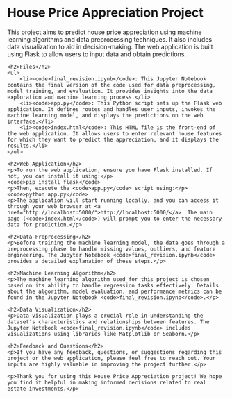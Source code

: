 <!DOCTYPE html>
<html>
<head>
    <title>House Price Appreciation Project</title>
</head>
<body>
    <h1>House Price Appreciation Project</h1>
    <p>This project aims to predict house price appreciation using machine learning algorithms and data preprocessing techniques. It also includes data visualization to aid in decision-making. The web application is built using Flask to allow users to input data and obtain predictions.</p>

    <h2>Files</h2>
    <ul>
        <li><code>final_revision.ipynb</code>: This Jupyter Notebook contains the final version of the code used for data preprocessing, model training, and evaluation. It provides insights into the data exploration and machine learning process.</li>
        <li><code>app.py</code>: This Python script sets up the Flask web application. It defines routes and handles user inputs, invokes the machine learning model, and displays the predictions on the web interface.</li>
        <li><code>index.html</code>: This HTML file is the front-end of the web application. It allows users to enter relevant house features for which they want to predict the appreciation, and it displays the results.</li>
    </ul>

    <h2>Web Application</h2>
    <p>To run the web application, ensure you have Flask installed. If not, you can install it using:</p>
    <code>pip install flask</code>
    <p>Then, execute the <code>app.py</code> script using:</p>
    <code>python app.py</code>
    <p>The application will start running locally, and you can access it through your web browser at <a href="http://localhost:5000/">http://localhost:5000/</a>. The main page (<code>index.html</code>) will prompt you to enter the necessary data for prediction.</p>

    <h2>Data Preprocessing</h2>
    <p>Before training the machine learning model, the data goes through a preprocessing phase to handle missing values, outliers, and feature engineering. The Jupyter Notebook <code>final_revision.ipynb</code> provides a detailed explanation of these steps.</p>

    <h2>Machine Learning Algorithm</h2>
    <p>The machine learning algorithm used for this project is chosen based on its ability to handle regression tasks effectively. Details about the algorithm, model evaluation, and performance metrics can be found in the Jupyter Notebook <code>final_revision.ipynb</code>.</p>

    <h2>Data Visualization</h2>
    <p>Data visualization plays a crucial role in understanding the dataset's characteristics and relationships between features. The Jupyter Notebook <code>final_revision.ipynb</code> includes visualizations using libraries like Matplotlib or Seaborn.</p>

    <h2>Feedback and Questions</h2>
    <p>If you have any feedback, questions, or suggestions regarding this project or the web application, please feel free to reach out. Your inputs are highly valuable in improving the project further.</p>

    <p>Thank you for using this House Price Appreciation project! We hope you find it helpful in making informed decisions related to real estate investments.</p>
</body>
</html>
